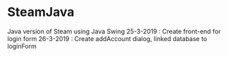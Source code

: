 # SteamJava
Java version of Steam using Java Swing
25-3-2019 : Create front-end for login form
26-3-2019 : Create addAccount dialog, linked database to loginForm
